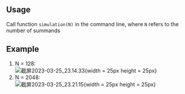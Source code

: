 ## Usage
Call function `simulation(N)` in the command line, where `N` refers to the number of summands

## Example
1. N = 128:\
![截屏2023-03-25_23.14.33](/uploads/cb2eaa62a7fdea5aa63cb2f1c51a3365/截屏2023-03-25_23.14.33.png){width = 25px height = 25px}
2. N = 2048:\
![截屏2023-03-25_23.21.15](/uploads/0989bc38a423f3a85585af0da72cdb54/截屏2023-03-25_23.21.15.png){width = 25px height = 25px}
